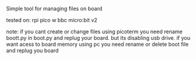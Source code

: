 Simple tool for managing files on board

tested on:
rpi pico w
bbc micro:bit v2

note:
if you cant create or change files using picoterm you need rename boott.py in boot.py and replug your board. but its disabling usb drive. if you want acess to board memory using pc you need rename or delete boot file and replug you board